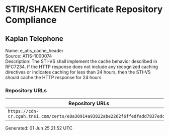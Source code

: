 # STIR/SHAKEN Certificate Repository Compliance

## Kaplan Telephone

Name: e_atis_cache_header\
Source: ATIS-1000074\
Description: The STI-VS shall implement the cache behavior described in RFC7234. If the HTTP response does not include any recognized caching directives or indicates caching for less than 24 hours, then the STI-VS should cache the HTTP response for 24 hours
### Repository URLs

| Repository URLs | Not After |  Problems | Link |
|-----------------|-----------|-----------|------|
| `https://cdn-cr.cgah.tnsi.com/certs/e8a30914a93822abe2262f6ffedfadd7837edc3e` | 03&#160;Mar&#160;28&#160;12:35&#160;UTC | true | [view](../../REPOS/ceb00f1dbfd4e6d5c7902ac37e2950b7ff59e6af/README.md) |


Generated: 01 Jun 25 21:52 UTC